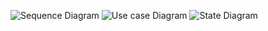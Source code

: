 ![Sequence Diagram](https://www.planttext.com/api/plantuml/png/N551JiGm3Bpx5TRU-K0FQ14B9n0hAhXxKzD6f4bn7D2-ZGDFuWiaMzHjDeSeenbxnixlzyysAeccqK5yjnubH0QrwXXR_aZi3UFEKYyq0f3H8FWIMM3AHTROYRpYvY7qkNHFFM-G8fvWhRX9Eh3FcDG6drlBfpMpkb2rU4TnE0IIxiGl2A0uuzNrRD3WqyGUpzumFpDVMZROfiDe5M-5ks9DBa8Xpe9N5ljsh0Ja52-p9cCuHi1yvlhSO0dLu3DtLjWeQbXbBUe55SkIlSchZ9EZuqh8BlAbvJrPbuHho_-Xso5yuPr8_eZ77AlCNMJBxBNFQZliEzZcgtmr_0400F__0m00)
![Use case Diagram](https://www.planttext.com/api/plantuml/png/N5112i903Bpd5Q5t3xOzYrel7aH1-e2m6qgntPLiLl5j7doINx2MBKKl2PEPP8QydwzrK1ADVGVXqZeK7nYqrOwn3emL3MNNKYFK0v1HBrZ5eBvdIN1Z-zO1nC3cAywsukz3FuctqMZ8a0BMrN8Md3eoZ4UnB8dCP_90ZXh6lRkn6wu_agAO5VNLagPzF2jfd3nAW2aRBXQhqVLlaCCODw7Y1vMmPcU_d_W0003__mC0)
![State Diagram](https://www.planttext.com/api/plantuml/png/N8yx2W9138Rxd2Ari1Uma0KVO2TiAHPX9oo3yv1CzdHRU2Ilu4GTM6m2N_ul8NajpxueYSunGBdxX98BWteDZ8EICXuyJK8HuBgvOTVjyEm2WvKFNIIFN8fF4svjGhIrO1MPESoZOTL-0UvpV0HMTl_gKIJBIZoH3zLg6qofry1NQzHpSlR66m00__y30000)
